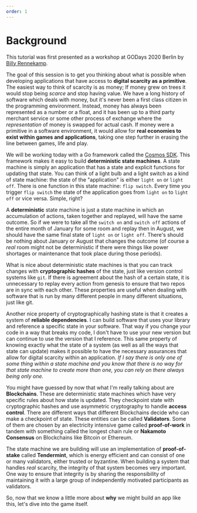 ```yaml
---
order: 1
---
```


# Background

This tutorial was first presented as a workshop at GODays 2020 Berlin by [Billy Rennekamp](https://twitter.com/billyrennekamp).

The goal of this session is to get you thinking about what is possible when developing applications that have access to **digital scarcity as a primitive**. The easiest way to think of scarcity is as money; If money grew on trees it would stop being _scarce_ and stop having value. We have a long history of software which deals with money, but it's never been a first class citizen in the programming environment. Instead, money has always been represented as a number or a float, and it has been up to a third party merchant service or some other process of exchange where the _representation_ of money is swapped for actual cash. If money were a primitive in a software environment, it would allow for **real economies to exist within games and applications**, taking one step further in erasing the line between games, life and play.

We will be working today with a Go framework called the [Cosmos SDK](https://github.com/cosmos/cosmos-sdk). This framework makes it easy to build **deterministic state machines**. A state machine is simply an application that has a state and explicit functions for updating that state. You can think of a light bulb and a light switch as a kind of state machine: the state of the "application" is either `light on` or `light off`. There is one function in this state machine: `flip switch`. Every time you trigger `flip switch` the state of the application goes from `light on` to `light off` or vice versa. Simple, right?

A **deterministic** state machine is just a state machine in which an accumulation of actions, taken together and replayed, will have the same outcome. So if we were to take all the `switch on` and `switch off` actions of the entire month of January for some room and replay then in August, we should have the same final state of `light on` or `light off`. There's should be nothing about January or August that changes the outcome (of course a _real_ room might not be deterministic if there were things like power shortages or maintenance that took place during those periods).

What is nice about deterministic state machines is that you can track changes with **cryptographic hashes** of the state, just like version control systems like `git`. If there is agreement about the hash of a certain state, it is unnecessary to replay every action from genesis to ensure that two repos are in sync with each other. These properties are useful when dealing with software that is run by many different people in many different situations, just like git.

Another nice property of cryptographically hashing state is that it creates a system of **reliable dependencies**. I can build software that uses your library and reference a specific state in your software. That way if you change your code in a way that breaks my code, I don't have to use your new version but can continue to use the version that I reference. This same property of knowing exactly what the state of a system (as well as all the ways that state can update) makes it possible to have the necessary assurances that allow for digital scarcity within an application. _If I say there is only one of some thing within a state machine and you know that there is no way for that state machine to create more than one, you can rely on there always being only one._

You might have guessed by now that what I'm really talking about are **Blockchains**. These are deterministic state machines which have very specific rules about how state is updated. They checkpoint state with cryptographic hashes and use asymmetric cryptography to handle **access control**. There are different ways that different Blockchains decide who can make a checkpoint of state. These entities can be called **Validators**. Some of them are chosen by an electricity intensive game called **proof-of-work** in tandem with something called the longest chain rule or **Nakamoto Consensus** on Blockchains like Bitcoin or Ethereum.

The state machine we are building will use an implementation of **proof-of-stake** called **Tendermint**, which is energy efficient and can consist of one or many validators, either trusted or byzantine. When building a system that handles _real_ scarcity, the integrity of that system becomes very important. One way to ensure that integrity is by sharing the responsibility of maintaining it with a large group of independently motivated participants as validators.

So, now that we know a little more about **why** we might build an app like this, let's dive into the game itself.